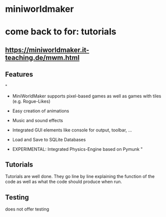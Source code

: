 # miniworldmaker
# come back to for: tutorials 
## https://miniworldmaker.it-teaching.de/mwm.html
## Features 
"
- MiniWorldMaker supports pixel-based games as well as games with tiles (e.g. Rogue-Likes)

- Easy creation of animations

- Music and sound effects

- Integrated GUI elements like console for output, toolbar, …

- Load and Save to SQLite Databases

- EXPERIMENTAL: Integrated Physics-Engine based on Pymunk
"

## Tutorials
Tutorials are well done. They go line by line explaining the function of the code as 
well as what the code should produce when run. 

## Testing
does not offer testing
